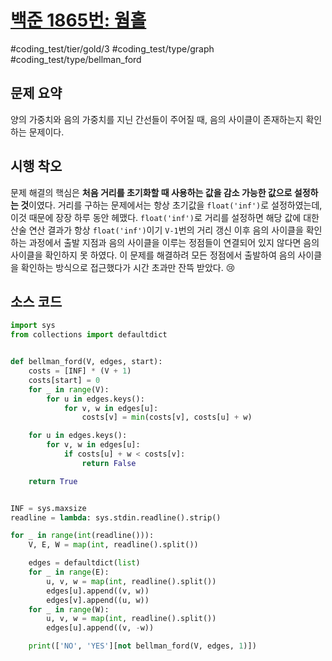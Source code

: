 # [백준 1865번: 웜홀](https://www.acmicpc.net/problem/1865)
#coding_test/tier/gold/3
#coding_test/type/graph
#coding_test/type/bellman_ford

## 문제 요약

양의 가중치와 음의 가중치를 지닌 간선들이 주어질 때, 음의 사이클이 존재하는지 확인하는 문제이다.  

## 시행 착오

문제 해결의 핵심은 **처음 거리를 초기화할 때 사용하는 값을 감소 가능한 값으로 설정하는 것**이였다. 거리를 구하는 문제에서는 항상 초기값을 `float('inf')`로 설정하였는데, 이것 때문에 장장 하루 동안 헤맸다. `float('inf')`로 거리를 설정하면 해당 값에 대한 산술 연산 결과가 항상 `float('inf')`이기 `V-1`번의 거리 갱신 이후 음의 사이클을 확인하는 과정에서 출발 지점과 음의 사이클을 이루는 정점들이 연결되어 있지 않다면 음의 사이클을 확인하지 못 하였다. 이 문제를 해결하려 모든 정점에서 출발하여 음의 사이클을 확인하는 방식으로 접근했다가 시간 초과만 잔뜩 받았다. :cry:  

## 소스 코드

``` python
import sys
from collections import defaultdict


def bellman_ford(V, edges, start):
    costs = [INF] * (V + 1)
    costs[start] = 0
    for _ in range(V):
        for u in edges.keys():
            for v, w in edges[u]:
                costs[v] = min(costs[v], costs[u] + w)

    for u in edges.keys():
        for v, w in edges[u]:
            if costs[u] + w < costs[v]:
                return False

    return True


INF = sys.maxsize
readline = lambda: sys.stdin.readline().strip()

for _ in range(int(readline())):
    V, E, W = map(int, readline().split())

    edges = defaultdict(list)
    for _ in range(E):
        u, v, w = map(int, readline().split())
        edges[u].append((v, w))
        edges[v].append((u, w))
    for _ in range(W):
        u, v, w = map(int, readline().split())
        edges[u].append((v, -w))

    print(['NO', 'YES'][not bellman_ford(V, edges, 1)])
```
